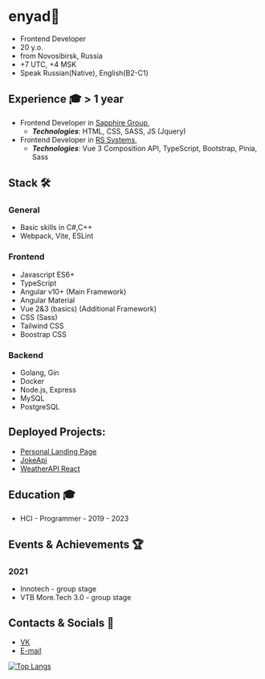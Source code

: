 # enyad👋
- Frontend Developer
- 20 y.o.
- from Novosibirsk, Russia
- +7 UTC, +4 MSK
- Speak Russian(Native), English(B2-C1)
## Experience 🎓 > 1 year
 - Frontend Developer in [Sapphire Group](http://sapphire-group.pro/),
   - ***Technologies***: HTML, CSS, SASS, JS (Jquery)
 - Frontend Developer in [RS Systems](https://www.rssystems.ru/),
   - ***Technologies***: Vue 3 Composition API, TypeScript, Bootstrap, Pinia, Sass

## Stack 🛠️
### General
- Basic skills in C#,C++
- Webpack, Vite, ESLint
### Frontend
- Javascript ES6+
- TypeScript
- Angular v10+ (Main Framework)
- Angular Material
- Vue 2&3 (basics) (Additional Framework) 
- CSS (Sass)
- Tailwind CSS
- Boostrap CSS
### Backend
- Golang, Gin
- Docker
- Node.js, Express
- MySQL
- PostgreSQL

## Deployed Projects:
- [Personal Landing Page](https://enyaaad.github.io/LandingPage/)
- [JokeApi](https://enyaaad.github.io/JokeApi/)
- [WeatherAPI React](https://enyaaad.github.io/ReactWeather/)

## Education 🎓
- HCI - Programmer - 2019 - 2023


## Events & Achievements 🏆
### 2021
- Innotech - group stage
- VTB More.Tech 3.0 - group stage

## Contacts & Socials 📮
- [VK](https://vk.com/enyaaad)
- [E-mail](mailto://enindima1@gmail.com)

[![Top Langs](https://github-readme-stats.vercel.app/api/top-langs/?username=enyaaad&layout=pie)](https://github.com/anuraghazra/github-readme-stats)
